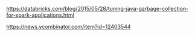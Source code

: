 https://databricks.com/blog/2015/05/28/tuning-java-garbage-collection-for-spark-applications.html

https://news.ycombinator.com/item?id=12403544